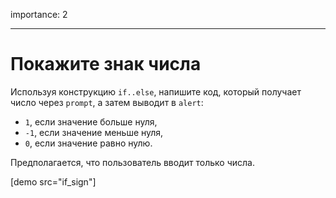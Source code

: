 importance: 2

---

# Покажите знак числа

Используя конструкцию `if..else`, напишите код, который получает число через `prompt`, а затем выводит в `alert`:

- `1`, если значение больше нуля,
- `-1`, если значение меньше нуля,
- `0`, если значение равно нулю.

Предполагается, что пользователь вводит только числа.

[demo src="if_sign"]
